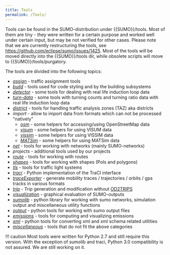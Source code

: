 ```yaml
---
title: Tools
permalink: /Tools/
---
```


Tools can be found in the SUMO-distribution under {{SUMO}}/tools. Most of
them are tiny - they were written for a certain purpose and worked well
under certain input, but may be not verified for other cases. Please
note that we are currently restructuring the tools, see
<https://github.com/eclipse/sumo/issues/1425>. Most of the tools will be
moved directly into the {{SUMO}}/tools dir, while obsolete scripts will
move to {{SUMO}}/tools/purgatory.

The tools are divided into the following topics:

- *[assign](Tools/Assign.md)* - traffic assignment tools
- *[build](Tools/Build.md)* - tools used for code styling and
by the building subsystems
- *[detector](Tools/Detector.md)* - some tools for dealing
with real life induction loop data
- *[turn-data](Tools/Turns.md)* - some tools with turning counts and turning
  ratio data
with real life induction loop data
- *[district](Tools/District.md)* - tools for handling traffic
analysis zones (TAZ) aka districts
- *import* - allow to import data from formats which can not be
processed "natively"
  - *[osm](Tools/Import/OSM.md)* - some helpers for
    accessing/using OpenStreetMap data
  - *[visum](Tools/Import/VISUM.md)* - some helpers for
    using VISUM data
  - *[vissim](Tools/Import/VISSIM.md)* - some helpers for
    using VISSIM data
  - *[MATSim](Tools/Import/MATSim.md)* - some helpers for
    using MATSim data
- *[net](Tools/Net.md)* - tools for working with networks
(mainly SUMO-networks)
- *projects* - additional tools used by our projects
- *[route](Tools/Routes.md)* - tools for working with routes
- *[shapes](Tools/Shapes.md)* - tools for working with shapes
(PoIs and polygons)
- *[tls](Tools/tls.md)* - tools for traffic light systems
- *[traci](TraCI/Interfacing_TraCI_from_Python.md)* - Python
implementation of the TraCI interface
- *[traceExporter](Tools/TraceExporter.md)* - generate
mobility traces / trajectories / orbits / gps tracks in various
formats
- *[trip](Tools/Trip.md)* - Trip generation and modification
without [OD2TRIPS](OD2TRIPS.md)
- *[visualization](Tools/Visualization.md)* - graphical
evaluation of SUMO-outputs
- *[sumolib](Tools/Sumolib.md)* - python library for working
with sumo networks, simulation output and miscellaneous utility
functions
- *[output](Tools/Output.md)* - python tools for working with
sumo output files
- *[emissions](Tools/Emissions.md)* - tools for computing and
visualizing emissions
- *[xml](Tools/Xml.md)* - python tools for converting xml and
xml schema related utilities
- *[miscellaneous](Tools/Misc.md)* - tools that do not fit the
above categories

!!! caution
    Most tools were written for Python 2.7 and still require this version. With the exception of sumolib and traci, Python 3.0 compatibility is not assured. We are still working on it.